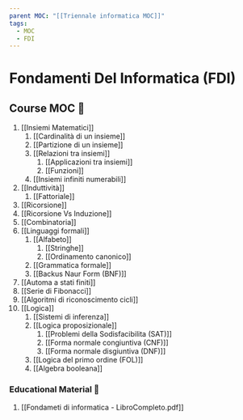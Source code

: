 ```yaml
---
parent MOC: "[[Triennale informatica MOC]]"
tags:
  - MOC
  - FDI
---
```

# Fondamenti Del Informatica (FDI)


## Course MOC  📒
1. [[Insiemi Matematici]]
	1. [[Cardinalità di un insieme]]
	2. [[Partizione di un insieme]]
	3. [[Relazioni tra insiemi]]
		1. [[Applicazioni tra insiemi]]
		2. [[Funzioni]]
	4.  [[Insiemi infiniti numerabili]]
2. [[Induttività]]
	1. [[Fattoriale]]
3. [[Ricorsione]]
4. [[Ricorsione Vs Induzione]]
5. [[Combinatoria]]
6. [[Linguaggi formali]]
	1. [[Alfabeto]]
		1. [[Stringhe]]
		2. [[Ordinamento canonico]]
	2. [[Grammatica formale]]
	3. [[Backus Naur Form (BNF)]]
7. [[Automa a stati finiti]]
8. [[Serie di Fibonacci]]
9. [[Algoritmi di riconoscimento cicli]]
10. [[Logica]]
	1. [[Sistemi di inferenza]]
	2. [[Logica proposizionale]]
		1. [[Problemi della Sodisfacibilita (SAT)]]
		2. [[Forma normale congiuntiva (CNF)]]
		3. [[Forma normale disgiuntiva (DNF)]]
	3. [[Logica del primo ordine (FOL)]]
	4. [[Algebra booleana]]

### Educational Material 🧱
1. [[Fondameti di informatica - LibroCompleto.pdf]]


